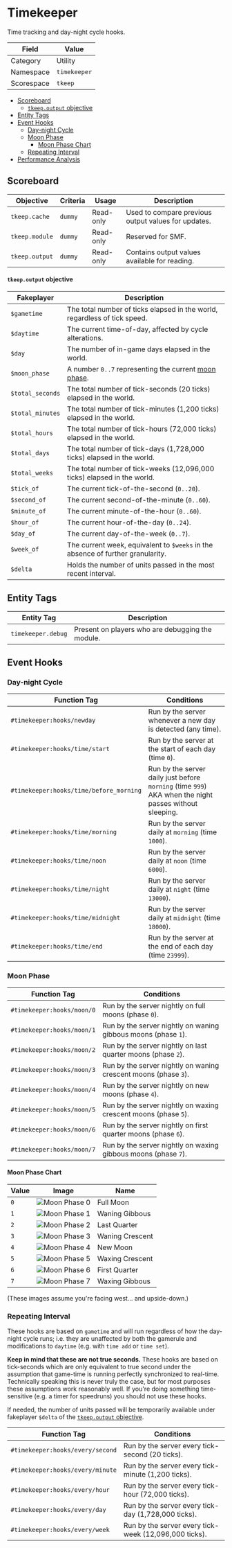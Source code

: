 # Timekeeper
Time tracking and day-night cycle hooks.

Field       | Value
----------- | -----
Category    | Utility
Namespace   | `timekeeper`
Scorespace  | `tkeep`

- [Scoreboard](#scoreboard)
  - [`tkeep.output` objective](#tkeepoutput-objective)
- [Entity Tags](#entity-tags)
- [Event Hooks](#event-hooks)
  - [Day-night Cycle](#day-night-cycle)
  - [Moon Phase](#moon-phase)
    - [Moon Phase Chart](#moon-phase-chart)
  - [Repeating Interval](#repeating-interval)
- [Performance Analysis](#performance-analysis)

## Scoreboard
Objective       | Criteria  | Usage     | Description
--------------- | --------- | --------- | -----------
`tkeep.cache`   | `dummy`   | Read-only | Used to compare previous output values for updates.
`tkeep.module`  | `dummy`   | Read-only | Reserved for SMF.
`tkeep.output`  | `dummy`   | Read-only | Contains output values available for reading.

#### `tkeep.output` objective
Fakeplayer        | Description
----------------- | -----------
`$gametime`       | The total number of ticks elapsed in the world, regardless of tick speed.
`$daytime`        | The current time-of-day, affected by cycle alterations.
`$day`            | The number of in-game days elapsed in the world.
`$moon_phase`     | A number `0..7` representing the current [moon phase](#moon-phase-chart).
`$total_seconds`  | The total number of tick-seconds (20 ticks) elapsed in the world.
`$total_minutes`  | The total number of tick-minutes (1,200 ticks) elapsed in the world.
`$total_hours`    | The total number of tick-hours (72,000 ticks) elapsed in the world.
`$total_days`     | The total number of tick-days (1,728,000 ticks) elapsed in the world.
`$total_weeks`    | The total number of tick-weeks (12,096,000 ticks) elapsed in the world.
`$tick_of`        | The current tick-of-the-second (`0..20`).
`$second_of`      | The current second-of-the-minute (`0..60`).
`$minute_of`      | The current minute-of-the-hour (`0..60`).
`$hour_of`        | The current hour-of-the-day (`0..24`).
`$day_of`         | The current day-of-the-week (`0..7`).
`$week_of`        | The current week, equivalent to `$weeks` in the absence of further granularity.
`$delta`          | Holds the number of units passed in the most recent interval.

## Entity Tags
Entity Tag          | Description
------------------- | -----------
`timekeeper.debug`  | Present on players who are debugging the module.

## Event Hooks
### Day-night Cycle
Function Tag                            | Conditions
--------------------------------------- | -----------
`#timekeeper:hooks/newday`              | Run by the server whenever a new day is detected (any time).
`#timekeeper:hooks/time/start`          | Run by the server at the start of each day (time `0`).
`#timekeeper:hooks/time/before_morning` | Run by the server daily just before `morning` (time `999`) AKA when the night passes without sleeping.
`#timekeeper:hooks/time/morning`        | Run by the server daily at `morning` (time `1000`).
`#timekeeper:hooks/time/noon`           | Run by the server daily at `noon` (time `6000`).
`#timekeeper:hooks/time/night`          | Run by the server daily at `night` (time `13000`).
`#timekeeper:hooks/time/midnight`       | Run by the server daily at `midnight` (time `18000`).
`#timekeeper:hooks/time/end`            | Run by the server at the end of each day (time `23999`).

### Moon Phase
Function Tag                | Conditions
--------------------------- | -----------
`#timekeeper:hooks/moon/0`  | Run by the server nightly on full moons (phase `0`).
`#timekeeper:hooks/moon/1`  | Run by the server nightly on waning gibbous moons (phase `1`).
`#timekeeper:hooks/moon/2`  | Run by the server nightly on last quarter moons (phase `2`).
`#timekeeper:hooks/moon/3`  | Run by the server nightly on waning crescent moons (phase `3`).
`#timekeeper:hooks/moon/4`  | Run by the server nightly on new moons (phase `4`).
`#timekeeper:hooks/moon/5`  | Run by the server nightly on waxing crescent moons (phase `5`).
`#timekeeper:hooks/moon/6`  | Run by the server nightly on first quarter moons (phase `6`).
`#timekeeper:hooks/moon/7`  | Run by the server nightly on waxing gibbous moons (phase `7`).

#### Moon Phase Chart
Value | Image           | Name
----- | --------------- | ----
`0`   | ![Moon Phase 0] | Full Moon
`1`   | ![Moon Phase 1] | Waning Gibbous
`2`   | ![Moon Phase 2] | Last Quarter
`3`   | ![Moon Phase 3] | Waning Crescent
`4`   | ![Moon Phase 4] | New Moon
`5`   | ![Moon Phase 5] | Waxing Crescent
`6`   | ![Moon Phase 6] | First Quarter
`7`   | ![Moon Phase 7] | Waxing Gibbous

(These images assume you're facing west... and upside-down.)

### Repeating Interval
These hooks are based on `gametime` and will run regardless of how the day-night cycle runs; i.e. they are unaffected by both the gamerule and modifications to `daytime` (e.g. with `time add` or `time set`).

**Keep in mind that these are not true seconds.** These hooks are based on tick-seconds which are only equivalent to true second under the assumption that game-time is running perfectly synchronized to real-time. Technically speaking this is never truly the case, but for most purposes these assumptions work reasonably well. If you're doing something time-sensitive (e.g. a timer for speedruns) you should not use these hooks.

If needed, the number of units passed will be temporarily available under fakeplayer `$delta` of the [`tkeep.output` objective](#tkeepoutput-objective).

Function Tag                      | Conditions
--------------------------------- | -----------
`#timekeeper:hooks/every/second`  | Run by the server every tick-second (20 ticks).
`#timekeeper:hooks/every/minute`  | Run by the server every tick-minute (1,200 ticks).
`#timekeeper:hooks/every/hour`    | Run by the server every tick-hour (72,000 ticks).
`#timekeeper:hooks/every/day`     | Run by the server every tick-day (1,728,000 ticks).
`#timekeeper:hooks/every/week`    | Run by the server every tick-week (12,096,000 ticks).

[Moon Phase 0]: https://i.imgur.com/NPW3P6L.png
[Moon Phase 1]: https://i.imgur.com/pAb9QxC.png
[Moon Phase 2]: https://i.imgur.com/Er1Jecd.png
[Moon Phase 3]: https://i.imgur.com/G0D5DD2.png
[Moon Phase 4]: https://i.imgur.com/DmkJ0vE.png
[Moon Phase 5]: https://i.imgur.com/oaOnKhT.png
[Moon Phase 6]: https://i.imgur.com/qCjGiwa.png
[Moon Phase 7]: https://i.imgur.com/gAIuOYC.png
